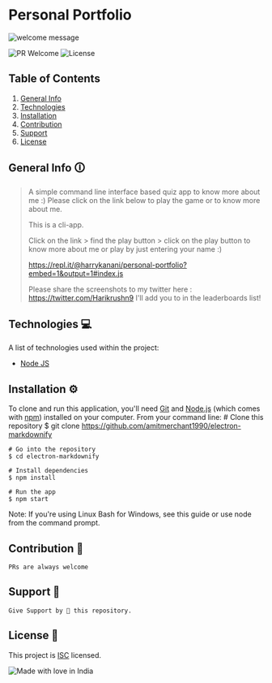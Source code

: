 # Personal Portfolio

![welcome message](https://user-images.githubusercontent.com/54361799/108719468-98b31b00-7545-11eb-9dd1-7468ac6b8598.png)

![PR Welcome](https://img.shields.io/badge/PRs-welcome-brightgreen.svg?style=flat-square)
![License](https://img.shields.io/github/license/harikanani/personal-portfolio?style=flat-square)
## Table of Contents
1. [General Info](#general-info-🛈)
2. [Technologies](#technologies-💻)
3. [Installation](#installation-⚙️)
4. [Contribution](#contribution-🤝)
5. [Support](#support-🧡)
6. [License](#license-📑)

## General Info 🛈
> A simple command line interface based quiz app to know more about me :)
> Please click on the link below to play the game or to know more about me. 
> 
> This is a cli-app.
> 
> Click on the link > find the play button > click on the play button to know more about me
> or play by just entering your name :)
> 
> https://repl.it/@harrykanani/personal-portfolio?embed=1&output=1#index.js
> 
> Please share the screenshots to my twitter here : https://twitter.com/Harikrushn9 I'll add you to in the leaderboards list!

## Technologies 💻

A list of technologies used within the project:
* [Node JS](https://nodejs.org/) 

## Installation ⚙️

To clone and run this application, you'll need [Git](https://git-scm.com/) and [Node.js](https://nodejs.org/) (which comes with [npm](https://www.npmjs.com/)) installed on your computer. From your command line:
    # Clone this repository
    $ git clone https://github.com/amitmerchant1990/electron-markdownify

    # Go into the repository
    $ cd electron-markdownify

    # Install dependencies
    $ npm install

    # Run the app
    $ npm start
Note: If you're using Linux Bash for Windows, see this guide or use node from the command prompt.
##  Contribution 🤝
    PRs are always welcome

## Support 🧡
    Give Support by 🌟 this repository.

## License 📑
This project is [ISC](LICENSE) licensed.

![Made with love in India](https://madewithlove.now.sh/in?heart=true&template=for-the-badge)
